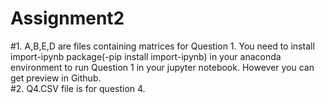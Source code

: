 # Assignment2
#1. A,B,E,D are files containing matrices for Question 1. You need to install import-ipynb package(-pip install import-ipynb) in your anaconda environment to run Question 1 in your jupyter notebook. However you can get preview in Github.                                                                                                                                 
#2. Q4.CSV file is for question 4.
